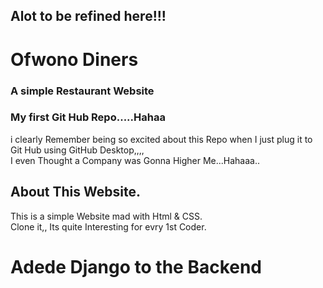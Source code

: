 ## Alot to be refined here!!!
# Ofwono Diners
### A simple Restaurant Website
### My first Git Hub Repo.....Hahaa
i clearly Remember being so excited about this Repo when I just plug it to Git Hub using GitHub Desktop,,,,<br>
I even Thought a Company was Gonna Higher Me...Hahaaa..
## About This Website.
This is a simple Website mad with Html & CSS.<br>
Clone it,, Its quite Interesting for evry 1st Coder.

# Adede Django to the Backend
